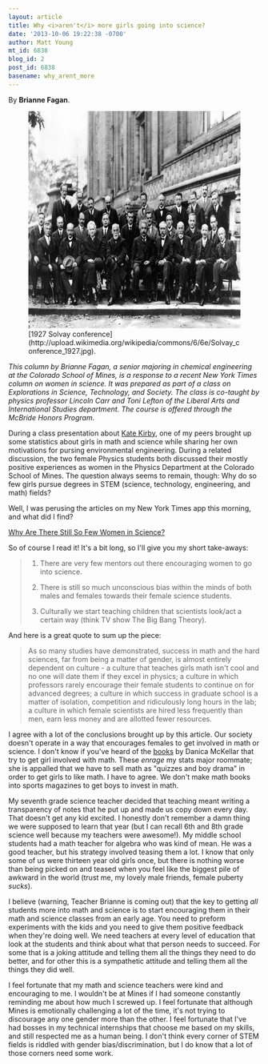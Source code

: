 ```yaml
---
layout: article
title: Why <i>aren't</i> more girls going into science?
date: '2013-10-06 19:22:38 -0700'
author: Matt Young
mt_id: 6838
blog_id: 2
post_id: 6838
basename: why_arent_more
---
```

By **Brianne Fagan**.

<figure>
<img src="/uploads/2013/Solvay_conference_1927_600.jpg" alt="Solvay_conference_1927_600.jpg" width="600" height="434" />
<figcaption markdown="span">
[1927 Solvay conference](http://upload.wikimedia.org/wikipedia/commons/6/6e/Solvay_conference_1927.jpg).

</figcaption>
</figure>

_This column by Brianne Fagan, a senior majoring in chemical engineering at the Colorado School of Mines, is a response to a recent New York Times column on women in science. It was prepared as part of a class on Explorations in Science, Technology, and Society. The class is co-taught by physics professor Lincoln Carr and Toni Lefton of the Liberal Arts and International Studies department. The course is offered through the McBride Honors Program._

During a class presentation about [Kate Kirby](http://www.aps.org/about/governance/election/kirby.cfm), one of my peers brought up some statistics about girls in math and science while sharing her own motivations for pursing environmental engineering. During a related discussion, the two female Physics students both discussed their mostly positive experiences as women in the Physics Department at the Colorado School of Mines. The question always seems to remain, though: Why do so few girls pursue degrees in STEM (science, technology, engineering, and math) fields?

Well, I was perusing the articles on my New York Times app this morning, and what did I find?

[Why Are There Still So Few Women in Science?](http://www.nytimes.com/2013/10/06/magazine/why-are-there-still-so-few-women-in-science.html)

So of course I read it! It's a bit long, so I'll give you my short take-aways:


> 1. There are very few mentors out there encouraging women to go into science.
> 
> 2. There is still so much unconscious bias within the minds of both males and females towards their female science students.
> 
> 3. Culturally we start teaching children that scientists look/act a certain way (think TV show The Big Bang Theory).

And here is a great quote to sum up the piece:

>  As so many studies have demonstrated, success in math and the hard sciences, far from being a matter of gender, is almost entirely dependent on culture - a culture that teaches girls math isn't cool and no one will date them if they excel in physics; a culture in which professors rarely encourage their female students to continue on for advanced degrees; a culture in which success in graduate school is a matter of isolation, competition and ridiculously long hours in the lab; a culture in which female scientists are hired less frequently than men, earn less money and are allotted fewer resources.

I agree with a lot of the conclusions brought up by this article. Our society doesn't operate in a way that encourages females to get involved in math or science. I don't know if you've heard of the [books](http://www.danicamckellar.com/math-books/) by Danica McKellar that try to get girl involved with math. These _enrage_ my stats major roommate; she is appalled that we have to sell math as "quizzes and boy drama" in order to get girls to like math. I have to agree. We don't make math books into sports magazines to get boys to invest in math.

My seventh grade science teacher decided that teaching meant writing a transparency of notes that he put up and made us copy down every day. That doesn't get any kid excited. I honestly don't remember a damn thing we were supposed to learn that year (but I can recall 6th and 8th grade science well because my teachers were awesome!). My middle school students had a math teacher for algebra who was kind of mean. He was a good teacher, but his strategy involved teasing them a lot. I know that only some of us were thirteen year old girls once, but there is nothing worse than being picked on and teased when you feel like the biggest pile of awkward in the world (trust me, my lovely male friends, female puberty _sucks_).

I believe (warning, Teacher Brianne is coming out) that the key to getting _all_ students more into math and science is to start encouraging them in their math and science classes from an early age. You need to preform experiments with the kids and you need to give them positive feedback when they're doing well. We need teachers at every level of education that look at the students and think about what that person needs to succeed. For some that is a joking attitude and telling them all the things they need to do better, and for other this is a sympathetic attitude and telling them all the things they did well.

I feel fortunate that my math and science teachers were kind and encouraging to me. I wouldn't be at Mines if I had someone constantly reminding me about how much I screwed up. I feel fortunate that although Mines is emotionally challenging a lot of the time, it's not trying to discourage any one gender more than the other. I feel fortunate that I've had bosses in my technical internships that choose me based on my skills, and still respected me as a human being. I don't think every corner of STEM fields is riddled with gender bias/discrimination, but I do know that a lot of those corners need some work.
